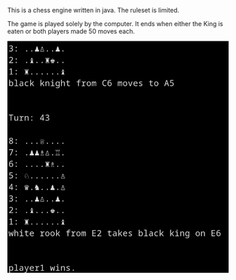 This is a chess engine written in java. The ruleset is limited.

The game is played solely by the computer.
It ends when either the King is eaten or both players made 50 moves each.

![alt text](images/chess.png "Chess")
